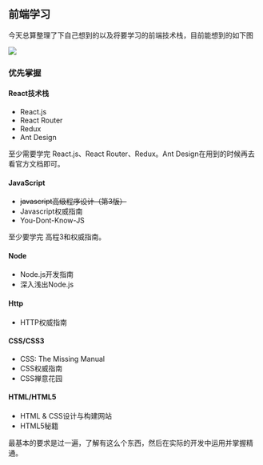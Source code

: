 ## 前端学习

今天总算整理了下自己想到的以及将要学习的前端技术栈，目前能想到的如下图

![]([https://github.com/windluo/learningProcess/blob/master/%E5%89%8D%E7%AB%AF.jpg](https://github.com/windluo/learningProcess/blob/master/前端.jpg))

### 优先掌握

#### React技术栈

- React.js
- React Router
- Redux
- Ant Design

至少需要学完 React.js、React Router、Redux。Ant Design在用到的时候再去看官方文档即可。

#### JavaScript

- ~~javascript高级程序设计（第3版）~~
- Javascript权威指南
- You-Dont-Know-JS

至少要学完 高程3和权威指南。

#### Node

- Node.js开发指南
- 深入浅出Node.js

#### Http

- HTTP权威指南

#### CSS/CSS3

- CSS: The Missing Manual
- CSS权威指南
- CSS禅意花园

#### HTML/HTML5

- HTML & CSS设计与构建网站
- HTML5秘籍

最基本的要求是过一遍，了解有这么个东西，然后在实际的开发中运用并掌握精通。

